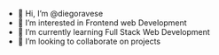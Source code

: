 - 👋 Hi, I’m @diegoravese
- 👀 I’m interested in Frontend web Development
- 🌱 I’m currently learning Full Stack Web Development
- 💞️ I’m looking to collaborate on projects

<!---
diegoravese/diegoravese is a ✨ special ✨ repository because its `README.md` (this file) appears on your GitHub profile.
You can click the Preview link to take a look at your changes.
--->
